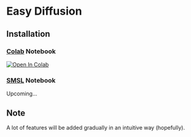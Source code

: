 # Easy Diffusion

## Installation

### [Colab](https://colab.research.google.com) Notebook
[![Open In Colab](https://colab.research.google.com/assets/colab-badge.svg)](https://colab.research.google.com/github/gh-aam/easy-diffusion/blob/main/notebooks/easy_diffusion_colab.ipynb)

### [SMSL](https://studiolab.sagemaker.aws) Notebook
Upcoming...

## Note
A lot of features will be added gradually in an intuitive way (hopefully).

